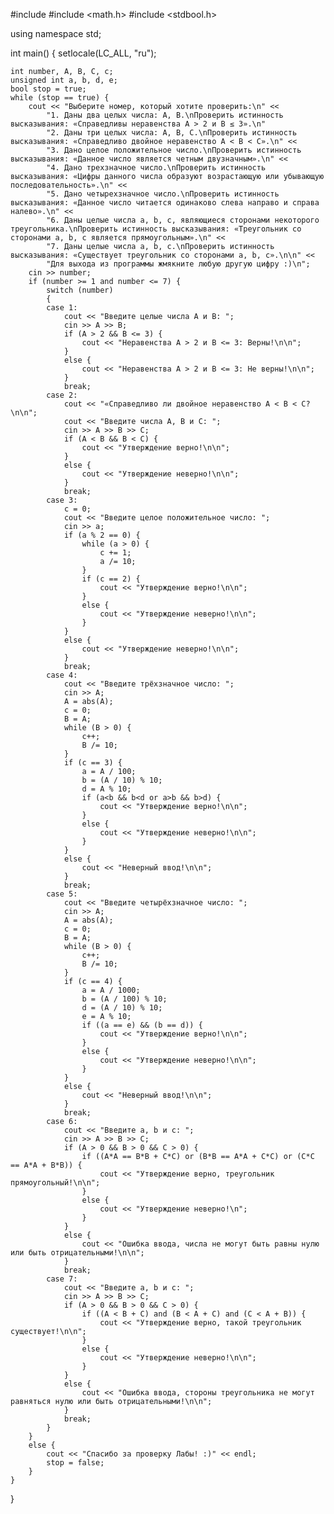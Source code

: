 #include <iostream>
#include <math.h>
#include <stdbool.h>


using namespace std;


int main()
{
    setlocale(LC_ALL, "ru");

    int number, A, B, C, c;
    unsigned int a, b, d, e;
    bool stop = true;
    while (stop == true) {
        cout << "Выберите номер, который хотите проверить:\n" <<
            "1. Даны два целых числа: A, B.\nПроверить истинность высказывания: «Справедливы неравенства A > 2 и B ≤ 3».\n"
            "2. Даны три целых числа: A, B, C.\nПроверить истинность высказывания: «Справедливо двойное неравенство A < B < C».\n" <<
            "3. Дано целое положительное число.\nПроверить истинность высказывания: «Данное число является четным двузначным».\n" <<
            "4. Дано трехзначное число.\nПроверить истинность высказывания: «Цифры данного числа образуют возрастающую или убывающую последовательность».\n" <<
            "5. Дано четырехзначное число.\nПроверить истинность высказывания: «Данное число читается одинаково слева направо и справа налево».\n" <<
            "6. Даны целые числа a, b, c, являющиеся сторонами некоторого треугольника.\nПроверить истинность высказывания: «Треугольник со сторонами a, b, c является прямоугольным».\n" <<
            "7. Даны целые числа a, b, c.\nПроверить истинность высказывания: «Существует треугольник со сторонами a, b, c».\n\n" <<
            "Для выхода из программы жмякните любую другую цифру :)\n";
        cin >> number;
        if (number >= 1 and number <= 7) {
            switch (number)
            {
            case 1:
                cout << "Введите целые числа А и В: ";
                cin >> A >> B;
                if (A > 2 && B <= 3) {
                    cout << "Неравенства A > 2 и B <= 3: Верны!\n\n";
                }
                else {
                    cout << "Неравенства A > 2 и B <= 3: Не верны!\n\n";
                }
                break;
            case 2:
                cout << "«Справедливо ли двойное неравенство A < B < C? \n\n";
                cout << "Введите числа A, B и С: ";
                cin >> A >> B >> C;
                if (A < B && B < C) {
                    cout << "Утверждение верно!\n\n";
                }
                else {
                    cout << "Утверждение неверно!\n\n";
                }
                break;
            case 3:
                c = 0;
                cout << "Введите целое положительное число: ";
                cin >> a;
                if (a % 2 == 0) {
                    while (a > 0) {
                        c += 1;
                        a /= 10;
                    }
                    if (c == 2) {
                        cout << "Утверждение верно!\n\n";
                    }
                    else {
                        cout << "Утверждение неверно!\n\n";
                    }
                }
                else {
                    cout << "Утверждение неверно!\n\n";
                }
                break;
            case 4:
                cout << "Введите трёхзначное число: ";
                cin >> A;
                A = abs(A);
                c = 0;
                B = A;
                while (B > 0) {
                    c++;
                    B /= 10;
                }
                if (c == 3) {
                    a = A / 100;
                    b = (A / 10) % 10;
                    d = A % 10;
                    if (a<b && b<d or a>b && b>d) {
                        cout << "Утверждение верно!\n\n";
                    }
                    else {
                        cout << "Утверждение неверно!\n\n";
                    }
                }
                else {
                    cout << "Неверный ввод!\n\n";
                }
                break;
            case 5:
                cout << "Введите четырёхзначное число: ";
                cin >> A;
                A = abs(A);
                c = 0;
                B = A;
                while (B > 0) {
                    c++;
                    B /= 10;
                }
                if (c == 4) {
                    a = A / 1000;
                    b = (A / 100) % 10;
                    d = (A / 10) % 10;
                    e = A % 10;
                    if ((a == e) && (b == d)) {
                        cout << "Утверждение верно!\n\n";
                    }
                    else {
                        cout << "Утверждение неверно!\n\n";
                    }
                }
                else {
                    cout << "Неверный ввод!\n\n";
                }
                break;
            case 6:
                cout << "Введите a, b и c: ";
                cin >> A >> B >> C;
                if (A > 0 && B > 0 && C > 0) {
                    if ((A*A == B*B + C*C) or (B*B == A*A + C*C) or (C*C == A*A + B*B)) {
                        cout << "Утверждение верно, треугольник прямоугольный!\n\n";
                    }
                    else {
                        cout << "Утверждение неверно!\n";
                    }
                }
                else {
                    cout << "Ошибка ввода, числа не могут быть равны нулю или быть отрицательными!\n\n";
                }
                break;
            case 7:
                cout << "Введите a, b и c: ";
                cin >> A >> B >> C;
                if (A > 0 && B > 0 && C > 0) {
                    if ((A < B + C) and (B < A + C) and (C < A + B)) {
                        cout << "Утверждение верно, такой треугольник существует!\n\n";
                    }
                    else {
                        cout << "Утверждение неверно!\n\n";
                    }
                }
                else {
                    cout << "Ошибка ввода, стороны треугольника не могут равняться нулю или быть отрицательными!\n\n";
                }
                break;
            }
        }
        else {
            cout << "Спасибо за проверку Лабы! :)" << endl;
            stop = false;
        }
    }
}
